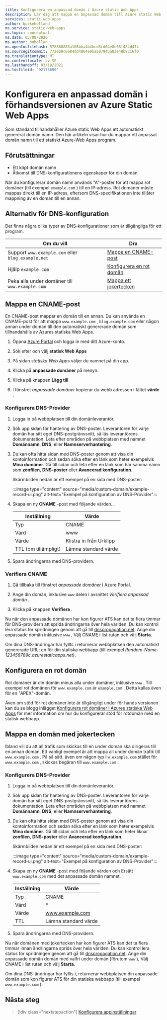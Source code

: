 ```yaml
---
title: Konfigurera en anpassad domän i Azure static Web Apps
description: Lär dig att mappa en anpassad domän till Azure static Web Apps
services: static-web-apps
author: burkeholland
ms.service: static-web-apps
ms.topic: conceptual
ms.date: 05/08/2020
ms.author: buhollan
ms.openlocfilehash: 578860883a108bba4b4bcd8cd04e8c08f484d474
ms.sourcegitcommit: 772eb9c6684dd4864e0ba507945a83e48b8c16f0
ms.translationtype: MT
ms.contentlocale: sv-SE
ms.lasthandoff: 03/19/2021
ms.locfileid: "92173690"
---
```

# <a name="setup-a-custom-domain-in-azure-static-web-apps-preview"></a>Konfigurera en anpassad domän i förhandsversionen av Azure Static Web Apps

Som standard tillhandahåller Azure static Web Apps ett automatiskt genererat domän namn. Den här artikeln visar hur du mappar ett anpassat domän namn till ett statiskt Azure-Web Apps program.

## <a name="prerequisites"></a>Förutsättningar

- Ett köpt domän namn
- Åtkomst till DNS-konfigurationens egenskaper för din domän

När du konfigurerar domän namn används "A"-poster för att mappa rot domäner (till exempel `example.com` ) till en IP-adress. Rot domäner måste mappas direkt till en IP-adress, eftersom DNS-specifikationen inte tillåter mappning av en domän till en annan.

## <a name="dns-configuration-options"></a>Alternativ för DNS-konfiguration

Det finns några olika typer av DNS-konfigurationer som är tillgängliga för ett program.

| Om du vill | Dra |
|--|--|
| Support `www.example.com` eller `blog.example.net` | [Mappa en CNAME-post](#map-a-cname-record) |
| Hjälp `example.com` | [Konfigurera en rot domän](#configure-a-root-domain) |
| Peka alla under domäner till `www.example.com` | [Mappa ett jokertecken](#map-a-wildcard-domain) |

## <a name="map-a-cname-record"></a>Mappa en CNAME-post

En CNAME-post mappar en domän till en annan. Du kan använda en CNAME-post för att mappa `www.example.com` , `blog.example.com` eller någon annan under domän till den automatiskt genererade domän som tillhandahålls av Azures statiska Web Apps.

1. Öppna [Azure Portal](https://portal.azure.com) och logga in med ditt Azure-konto.

1. Sök efter och välj **statisk Web Apps**

1. På sidan _statiska Web Apps_ väljer du namnet på din app.

1. Klicka på **anpassade domäner** på menyn.

1. Klicka på knappen **Lägg till**

1. I fönstret _anpassade domäner_ kopierar du webb adressen i fältet **värde** .

### <a name="configure-dns-provider"></a>Konfigurera DNS-Provider

1. Logga in på webbplatsen till din domänleverantör.

2. Sök upp sidan för hantering av DNS-poster. Leverantören för varje domän har sitt eget DNS-postgränssnitt, så läs leverantörens dokumentation. Leta efter områden på webbplatsen med namnet **Domännamn**, **DNS**, eller **Namnserverhantering**.

3. Du kan ofta hitta sidan med DNS-poster genom att visa din kontoinformation och sedan söka efter en länk som heter exempelvis **Mina domäner**. Gå till sidan och leta efter en länk som har samma namn som **zonfilen**, **DNS-poster** eller **Avancerad konfiguration**.

    Skärmbilden nedan är ett exempel på en sida med DNS-poster:

    :::image type="content" source="media/custom-domain/example-record-ui.png" alt-text="Exempel på konfiguration av DNS-Provider":::

4. Skapa en ny **CNAME** -post med följande värden...

    | Inställning             | Värde                     |
    | ------------------- | ------------------------- |
    | Typ                | CNAME                     |
    | Värd                | www                       |
    | Värde               | Klistra in från Urklipp |
    | TTL (om tillämpligt) | Lämna standard värde    |

5. Spara ändringarna med DNS-providern.

### <a name="validate-cname"></a>Verifiera CNAME

1. Gå tillbaka till fönstret _anpassade domäner_ i Azure Portal.

1. Ange din domän, inklusive `www` delen i avsnittet _Verifiera anpassad domän_ .

1. Klicka på knappen **Verifiera** .

Nu när den anpassade domänen har kon figurer ATS kan det ta flera timmar för DNS-providern att sprida ändringarna över hela världen. Du kan kontrol lera status för spridningen genom att gå till [dnspropagation.net](https://dnspropagation.net). Ange din anpassade domän inklusive `www` , Välj CNAME i list rutan och välj **Starta**.

Om dina DNS-ändringar har fyllts i returnerar webbplatsen den automatiskt genererade URL: en för din statiska webbapp (till exempel _Random-Name-123456789c.azurestaticapps.net_).

## <a name="configure-a-root-domain"></a>Konfigurera en rot domän

Rot domäner är din domän minus alla under domäner, inklusive `www` . Till exempel rot domänen för `www.example.com` är `example.com` . Detta kallas även för en "APEX"-domän.

Även om stöd för rot domäner inte är tillgängligt under för hands versionen kan du se blogg inlägget [Konfigurera rot domäner i Azures statiska Web Apps](https://burkeholland.github.io/posts/static-app-root-domain) för mer information om hur du konfigurerar stöd för rotdomän med en statisk webbapp.

## <a name="map-a-wildcard-domain"></a>Mappa en domän med jokertecken

Ibland vill du att all trafik som skickas till en under domän ska dirigeras till en annan domän. Ett vanligt exempel är att mappa all under domän trafik till `www.example.com` . På så sätt, även om någon typ i `w.example.com` stället för `www.example.com` , skickas begäran till `www.example.com` .

### <a name="configure-dns-provider"></a>Konfigurera DNS-Provider

1. Logga in på webbplatsen till din domänleverantör.

2. Sök upp sidan för hantering av DNS-poster. Leverantören för varje domän har sitt eget DNS-postgränssnitt, så läs leverantörens dokumentation. Leta efter områden på webbplatsen med namnet **Domännamn**, **DNS**, eller **Namnserverhantering**.

3. Du kan ofta hitta sidan med DNS-poster genom att visa din kontoinformation och sedan söka efter en länk som heter exempelvis **Mina domäner**. Gå till sidan och leta efter en länk som heter liknar **zonfilen**, **DNS-poster** eller **Avancerad konfiguration**.

    Skärmbilden nedan är ett exempel på en sida med DNS-poster:

    :::image type="content" source="media/custom-domain/example-record-ui.png" alt-text="Exempel på konfiguration av DNS-Provider":::

4. Skapa en ny **CNAME** -post med följande värden och Ersätt `www.example.com` med det anpassade domän namnet.

    | Inställning | Värde                  |
    | ------- | ---------------------- |
    | Typ    | CNAME                  |
    | Värd    | \*                     |
    | Värde   | www.example.com        |
    | TTL     | Lämna standard värde |

5. Spara ändringarna med DNS-providern.

Nu när domänen med jokertecken har kon figurer ATS kan det ta flera timmar innan ändringarna sprids över hela världen. Du kan kontrol lera status för spridningen genom att gå till [dnspropagation.net](https://dnspropagation.net). Ange din anpassade domän domän med valfri under domän (förutom `www` ), Välj CNAME i list rutan och välj **Starta**.

Om dina DNS-ändringar har fyllts i, returnerar webbplatsen din anpassade domän som kon figurer ATS för din statiska webbapp (till exempel `www.example.com` ).

## <a name="next-steps"></a>Nästa steg

> [!div class="nextstepaction"]
> [Konfigurera appinställningar](application-settings.md)
